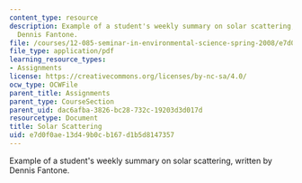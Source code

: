 ```yaml
---
content_type: resource
description: Example of a student's weekly summary on solar scattering, written by
  Dennis Fantone.
file: /courses/12-085-seminar-in-environmental-science-spring-2008/e7d0f0ae13d49b0cb167d1b5d8147357_fantone_w3.pdf
file_type: application/pdf
learning_resource_types:
- Assignments
license: https://creativecommons.org/licenses/by-nc-sa/4.0/
ocw_type: OCWFile
parent_title: Assignments
parent_type: CourseSection
parent_uid: dac6afba-3826-bc28-732c-19203d3d017d
resourcetype: Document
title: Solar Scattering
uid: e7d0f0ae-13d4-9b0c-b167-d1b5d8147357
---
```

Example of a student's weekly summary on solar scattering, written by Dennis Fantone.